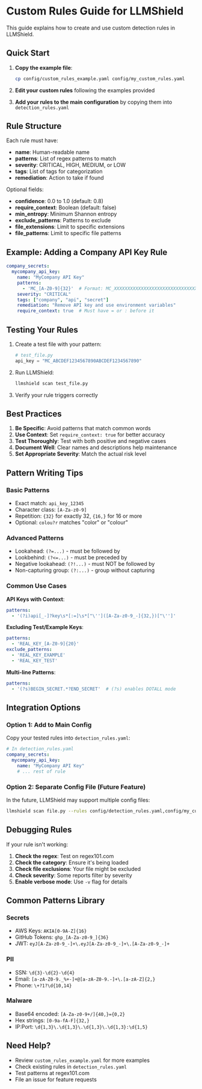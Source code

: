 # Custom Rules Guide for LLMShield

This guide explains how to create and use custom detection rules in LLMShield.

## Quick Start

1. **Copy the example file**:
   ```bash
   cp config/custom_rules_example.yaml config/my_custom_rules.yaml
   ```

2. **Edit your custom rules** following the examples provided

3. **Add your rules to the main configuration** by copying them into `detection_rules.yaml`

## Rule Structure

Each rule must have:
- **name**: Human-readable name
- **patterns**: List of regex patterns to match
- **severity**: CRITICAL, HIGH, MEDIUM, or LOW
- **tags**: List of tags for categorization
- **remediation**: Action to take if found

Optional fields:
- **confidence**: 0.0 to 1.0 (default: 0.8)
- **require_context**: Boolean (default: false)
- **min_entropy**: Minimum Shannon entropy
- **exclude_patterns**: Patterns to exclude
- **file_extensions**: Limit to specific extensions
- **file_patterns**: Limit to specific file patterns

## Example: Adding a Company API Key Rule

```yaml
company_secrets:
  mycompany_api_key:
    name: "MyCompany API Key"
    patterns:
      - 'MC_[A-Z0-9]{32}'  # Format: MC_XXXXXXXXXXXXXXXXXXXXXXXXXXXXXXXX
    severity: "CRITICAL"
    tags: ["company", "api", "secret"]
    remediation: "Remove API key and use environment variables"
    require_context: true  # Must have = or : before it
```

## Testing Your Rules

1. Create a test file with your pattern:
   ```python
   # test_file.py
   api_key = "MC_ABCDEF1234567890ABCDEF1234567890"
   ```

2. Run LLMShield:
   ```bash
   llmshield scan test_file.py
   ```

3. Verify your rule triggers correctly

## Best Practices

1. **Be Specific**: Avoid patterns that match common words
2. **Use Context**: Set `require_context: true` for better accuracy
3. **Test Thoroughly**: Test with both positive and negative cases
4. **Document Well**: Clear names and descriptions help maintenance
5. **Set Appropriate Severity**: Match the actual risk level

## Pattern Writing Tips

### Basic Patterns
- Exact match: `api_key_12345`
- Character class: `[A-Za-z0-9]`
- Repetition: `{32}` for exactly 32, `{16,}` for 16 or more
- Optional: `colou?r` matches "color" or "colour"

### Advanced Patterns
- Lookahead: `(?=...)` - must be followed by
- Lookbehind: `(?<=...)` - must be preceded by
- Negative lookahead: `(?!...)` - must NOT be followed by
- Non-capturing group: `(?:...)` - group without capturing

### Common Use Cases

**API Keys with Context**:
```yaml
patterns:
  - '(?i)api[_-]?key\s*[:=]\s*["\'']([A-Za-z0-9_-]{32,})["\'']'
```

**Excluding Test/Example Keys**:
```yaml
patterns:
  - 'REAL_KEY_[A-Z0-9]{20}'
exclude_patterns:
  - 'REAL_KEY_EXAMPLE'
  - 'REAL_KEY_TEST'
```

**Multi-line Patterns**:
```yaml
patterns:
  - '(?s)BEGIN_SECRET.*?END_SECRET'  # (?s) enables DOTALL mode
```

## Integration Options

### Option 1: Add to Main Config
Copy your tested rules into `detection_rules.yaml`:

```yaml
# In detection_rules.yaml
company_secrets:
  mycompany_api_key:
    name: "MyCompany API Key"
    # ... rest of rule
```

### Option 2: Separate Config File (Future Feature)
In the future, LLMShield may support multiple config files:
```bash
llmshield scan file.py --rules config/detection_rules.yaml,config/my_custom_rules.yaml
```

## Debugging Rules

If your rule isn't working:

1. **Check the regex**: Test on regex101.com
2. **Check the category**: Ensure it's being loaded
3. **Check file exclusions**: Your file might be excluded
4. **Check severity**: Some reports filter by severity
5. **Enable verbose mode**: Use `-v` flag for details

## Common Patterns Library

### Secrets
- AWS Keys: `AKIA[0-9A-Z]{16}`
- GitHub Tokens: `ghp_[A-Za-z0-9_]{36}`
- JWT: `eyJ[A-Za-z0-9_-]+\.eyJ[A-Za-z0-9_-]+\.[A-Za-z0-9_-]+`

### PII
- SSN: `\d{3}-\d{2}-\d{4}`
- Email: `[a-zA-Z0-9._%+-]+@[a-zA-Z0-9.-]+\.[a-zA-Z]{2,}`
- Phone: `\+?1?\d{10,14}`

### Malware
- Base64 encoded: `[A-Za-z0-9+/]{40,}={0,2}`
- Hex strings: `[0-9a-fA-F]{32,}`
- IP:Port: `\d{1,3}\.\d{1,3}\.\d{1,3}\.\d{1,3}:\d{1,5}`

## Need Help?

- Review `custom_rules_example.yaml` for more examples
- Check existing rules in `detection_rules.yaml`
- Test patterns at regex101.com
- File an issue for feature requests